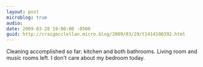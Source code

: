 ```yaml
---
layout: post
microblog: true
audio: 
date: 2009-03-28 19:00:00 -0500
guid: http://craigmcclellan.micro.blog/2009/03/29/t1414190392.html
---
```

Cleaning accomplished so far: kitchen and both bathrooms.  Living room and music rooms left.  I don't care about my bedroom today.

